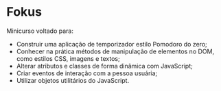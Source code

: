 # Fokus

Minicurso voltado para:
- Construir uma aplicação de temporizador estilo Pomodoro do zero;
-   Conhecer na prática métodos de manipulação de elementos no DOM, como estilos CSS, imagens e textos;
-   Alterar atributos e classes de forma dinâmica com JavaScript;
-   Criar eventos de interação com a pessoa usuária;
-   Utilizar objetos utilitários do JavaScript.
